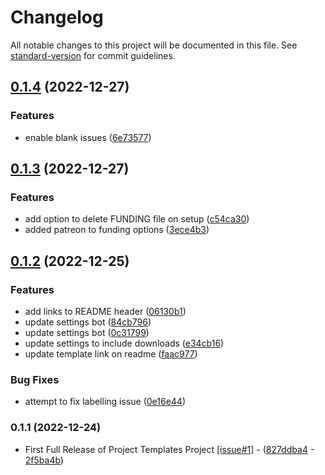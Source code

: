 # Changelog

All notable changes to this project will be documented in this file. See [standard-version](https://github.com/conventional-changelog/standard-version) for commit guidelines.

## [0.1.4](https://github.com/Ragdata/.github/compare/v0.1.3...v0.1.4) (2022-12-27)


### Features

* enable blank issues ([6e73577](https://github.com/Ragdata/.github/commit/6e73577fd86aa15e539b704f9f062534cdf6cd72))

## [0.1.3](https://github.com/Ragdata/.github/compare/v0.1.2...v0.1.3) (2022-12-27)


### Features

* add option to delete FUNDING file on setup ([c54ca30](https://github.com/Ragdata/.github/commit/c54ca30aab9767333bf9c99e56a0ee4e0656eaa7))
* added patreon to funding options ([3ece4b3](https://github.com/Ragdata/.github/commit/3ece4b31c478fd5172ba4c8c2da897b07744b323))

## [0.1.2](https://github.com/Ragdata/.github/compare/v0.1.1...v0.1.2) (2022-12-25)


### Features

* add links to README header ([06130b1](https://github.com/Ragdata/.github/commit/06130b1ea2fa9cbc91f5d924c9f79acbbc90a13c))
* update settings bot ([84cb796](https://github.com/Ragdata/.github/commit/84cb79669eb5da3797f41cd8b65f65d834d0cbd2))
* update settings bot ([0c31799](https://github.com/Ragdata/.github/commit/0c31799a88bd4d9d8399d69a274bbc143a508bc5))
* update settings to include downloads ([e34cb16](https://github.com/Ragdata/.github/commit/e34cb16291c2d88e079630d9c74348261b83255b))
* update template link on readme ([faac977](https://github.com/Ragdata/.github/commit/faac977824aeb998dac374f2d1f1fd948786117e))


### Bug Fixes

* attempt to fix labelling issue ([0e16e44](https://github.com/Ragdata/.github/commit/0e16e448394aafd3cf205c3ed7ae807050c6693a))

### 0.1.1 (2022-12-24)

* First Full Release of Project Templates Project [[issue#1]](https://github.com/Ragdata/.github/issues/1) - ([827ddba4](https://github.com/Ragdata/.github/commit/827ddba42d8af94013631d6ec808d4e8f9059a88) - [2f5ba4b](https://github.com/Ragdata/.github/commit/2f5ba4b2a6db40f0225f4a621e64fddc3b1f6a3e))
